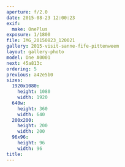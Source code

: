 ```yaml
---
aperture: f/2.0
date: 2015-08-23 12:00:23
exif:
  make: OnePlus
exposure: 1/1800
file: IMG_20150823_120021
gallery: 2015-visit-sanne-fife-pittenweem
layout: gallery-photo
model: One A0001
next: 45a813c
ordering: 5
previous: a42e5b0
sizes:
  1920x1080:
    height: 1080
    width: 1920
  640w:
    height: 360
    width: 640
  200x200:
    height: 200
    width: 200
  96x96:
    height: 96
    width: 96
title: 
---
```

